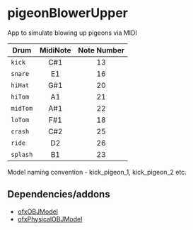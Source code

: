 # pigeonBlowerUpper
App to simulate blowing up pigeons via MIDI

| Drum  |MidiNote |Note Number                                          |   
|------|:--------:|:---------------------------------------------:|
|`kick`   |C#1       |13                                               |
|`snare`  |E1      |16                                               |
|`hiHat`   |G#1       |20                                               |
|`hiTom`  |A1      |21                                               |
|`midTom`   |A#1       |22                                               |
|`loTom`  |F#1      |18                                               |
|`crash`   |C#2       |25                                               |
|`ride`  |D2      |26                                               |
|`splash`  |B1      |23                                               |

Model naming convention - kick_pigeon_1, kick_pigeon_2 etc.

## Dependencies/addons

- [ofxOBJModel](https://github.com/isthisgood/ofxOBJModel)
- [ofxPhysicalOBJModel](https://github.com/whg/ofxPhysicalOBJModel)
